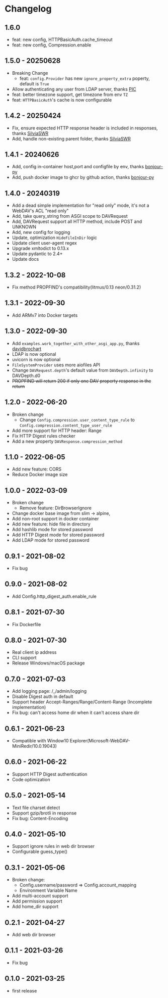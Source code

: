 # Changelog

## 1.6.0

- feat: new config, HTTPBasicAuth.cache_timeout
- feat: new config, Compression.enable

## 1.5.0 - 20250628

- Breaking Change
  - feat: `config.Provider` has new `ignore_property_extra` poperty, default is `True`
- Allow authenticating any user from LDAP server, thanks [PIC](https://www.pic.es)
- feat: better timezone support, get timezone from env `TZ`
- feat: `HTTPBasicAuth`'s cache is now configurable

## 1.4.2 - 20250424

- Fix, ensure expected HTTP response header is included in responses, thanks [SilviaSWR](https://github.com/SilviaSWR)
- Add, handle non-existing parent folder, thanks [SilviaSWR](https://github.com/SilviaSWR)

## 1.4.1 - 20240626

- Add, config in-container host,port and configfile by env, thanks [bonjour-py](https://github.com/bonjour-py)
- Add, push docker image to ghcr by github action, thanks [bonjour-py](https://github.com/bonjour-py)

## 1.4.0 - 20240319

- Add a dead simple implementation for "read only" mode, it's not a WebDAV's ACL "read only"
- Add, take query_string from ASGI scope to DAVRequest
- Add, DAVRequest support all HTTP method, include POST and UNKNOWN
- Add, new config for logging
- Update, optimization `HideFileInDir` logic
- Update client user-agent regex
- Upgrade xmltodict to 0.13.x
- Update pydantic to 2.4+
- Update docs

## 1.3.2 - 2022-10-08

- Fix method PROPFIND's compatibility(litmus/0.13 neon/0.31.2)

## 1.3.1 - 2022-09-30

- Add ARMv7 into Docker targets

## 1.3.0 - 2022-09-30

- Add `examples.work_together_with_other_asgi_app.py`, thanks [davidbrochart](https://github.com/davidbrochart)
- LDAP is now optional
- uvicorn is now optional
- `FileSystemProvider` uses more aiofiles API
- Change `DAVRequest.depth`'s default value from `DAVDepth.infinity` to DAVDepth.d0
- ~~PROPFIND will return 200 if only one DAV property response in the return~~

## 1.2.0 - 2022-06-20

- Broken change
  - Change `Config.compression.user_content_type_rule` to `Config.compression.content_type_user_rule`
- Add more support for HTTP header: Range
- Fix HTTP Digest rules checker
- Add a new property `DAVResponse.compression_method`

## 1.1.0 - 2022-06-05

- Add new feature: CORS
- Reduce Docker image size

## 1.0.0 - 2022-03-09

- Broken change
  - Remove feature: DirBrowserIgnore
- Change docker base image from slim -> alpine,
- Add non-root support in docker container
- Add new feature: hide file in directory
- Add hashlib mode for stored password
- Add HTTP Digest mode for stored password
- Add LDAP mode for stored password

## 0.9.1 - 2021-08-02

- Fix bug

## 0.9.0 - 2021-08-02

- Add Config.http_digest_auth.enable_rule

## 0.8.1 - 2021-07-30

- Fix Dockerfile

## 0.8.0 - 2021-07-30

- Real client ip address
- CLI support
- Release Windows/macOS package

## 0.7.0 - 2021-07-03

- Add logging page: /\_/admin/logging
- Disable Digest auth in default
- Support header Accept-Ranges/Range/Content-Range (Incomplete implementation)
- Fix bug: can't access home dir when it can't access share dir

## 0.6.1 - 2021-06-23

- Compatible with Window10 Explorer(Microsoft-WebDAV-MiniRedir/10.0.19043)

## 0.6.0 - 2021-06-22

- Support HTTP Digest authentication
- Code optimization

## 0.5.0 - 2021-05-14

- Text file charset detect
- Support gzip/brotli in response
- Fix bug: Content-Encoding

## 0.4.0 - 2021-05-10

- Support ignore rules in web dir browser
- Configurable guess_type()

## 0.3.1 - 2021-05-06

- Broken change:
  - Config.username/password => Config.account_mapping
  - Environment Variable Name
- Add multi-account support
- Add permission support
- Add home_dir support

## 0.2.1 - 2021-04-27

- Add web dir browser

## 0.1.1 - 2021-03-26

- Fix bug

## 0.1.0 - 2021-03-25

- first release

